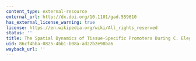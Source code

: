 ```yaml
---
content_type: external-resource
external_url: http://dx.doi.org/10.1101/gad.559610
has_external_license_warning: true
license: https://en.wikipedia.org/wiki/All_rights_reserved
status: ''
title: The Spatial Dynamics of Tissue-Specific Promoters During C. Elegans Development
uid: 86cf4bba-0825-4bb1-b08a-ad22b2e98ba6
wayback_url: ''
---
```

